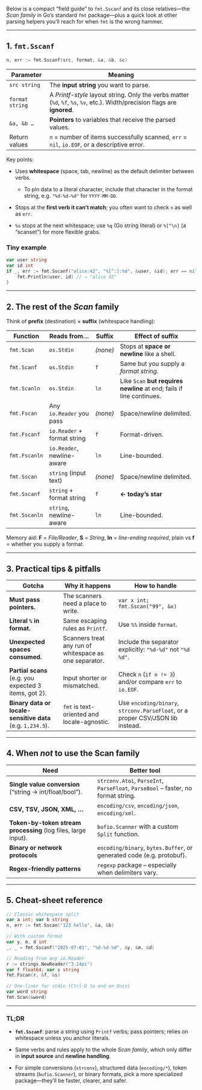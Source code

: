 Below is a compact “field guide” to `fmt.Sscanf` and its close relatives—the _Scan family_ in Go’s standard `fmt` package—plus a quick look at other parsing helpers you’ll reach for when `fmt` is the wrong hammer.

---

## 1. `fmt.Sscanf`

```go
n, err := fmt.Sscanf(src, format, &a, &b, &c)
```

|Parameter|Meaning|
|---|---|
|`src string`|The **input string** you want to parse.|
|`format string`|A _Printf-style_ layout string. Only the verbs matter (`%d`, `%f`, `%s`, `%v`, etc.). Width/precision flags are **ignored**.|
|`&a, &b …`|**Pointers** to variables that receive the parsed values.|
|Return values|`n` = number of items successfully scanned, `err` = `nil`, `io.EOF`, or a descriptive error.|

Key points:

- Uses **whitespace** (space, tab, newline) as the default delimiter between verbs.
    
    - To pin data to a literal character, include that character in the format string, e.g. `"%d-%d-%d"` for `YYYY-MM-DD`.
        
- Stops at the **first verb it can’t match**; you often want to check `n` as well as `err`.
    
- `%s` stops at the next whitespace; use `%q` (Go string literal) or `%[^\n]` (a “scanset”) for more flexible grabs.
    

### Tiny example

```go
var user string
var id int
if _, err := fmt.Sscanf("alice:42", "%[^:]:%d", &user, &id); err == nil {
    fmt.Println(user, id) // → "alice 42"
}
```

---

## 2. The rest of the _Scan_ family

Think of **prefix** (destination) × **suffix** (whitespace handling):

|Function|Reads **from…**|Suffix|Effect of suffix|
|---|---|---|---|
|`fmt.Scan`|`os.Stdin`|_(none)_|Stops at **space or newline** like a shell.|
|`fmt.Scanf`|`os.Stdin`|`f`|Same but you supply a _format string_.|
|`fmt.Scanln`|`os.Stdin`|`ln`|Like `Scan` **but requires newline** at end; fails if line continues.|
|`fmt.Fscan`|Any `io.Reader` you pass|_(none)_|Space/newline delimited.|
|`fmt.Fscanf`|`io.Reader` + format string|`f`|Format-driven.|
|`fmt.Fscanln`|`io.Reader`, newline-aware|`ln`|Line-bounded.|
|`fmt.Sscan`|`string` (input text)|_(none)_|Space/newline delimited.|
|`fmt.Sscanf`|`string` + format string|`f`|**← today’s star**|
|`fmt.Sscanln`|`string`, newline-aware|`ln`|Line-bounded.|

Memory aid: **F** = _File/Reader_, **S** = _String_, **ln** = _line-ending required_, plain vs **f** = whether you supply a format.

---

## 3. Practical tips & pitfalls

|Gotcha|Why it happens|How to handle|
|---|---|---|
|**Must pass pointers.**|The scanners need a place to write.|`var x int; fmt.Sscan("99", &x)`|
|**Literal `%` in format.**|Same escaping rules as `Printf`.|Use `%%` inside `format`.|
|**Unexpected spaces consumed.**|Scanners treat any run of whitespace as one separator.|Include the separator explicitly: `"%d-%d"` not `"%d %d"`.|
|**Partial scans** (e.g. you expected 3 items, got 2).|Input shorter or mismatched.|Check `n` (`if n != 3`) and/or compare `err` to `io.EOF`.|
|**Binary data or locale-sensitive data** (e.g. `1,234.5`).|`fmt` is text-oriented and locale-agnostic.|Use `encoding/binary`, `strconv.ParseFloat`, or a proper CSV/JSON lib instead.|

---

## 4. When _not_ to use the Scan family

|Need|Better tool|
|---|---|
|**Single value conversion** (“string → int/float/bool”).|`strconv.Atoi`, `ParseInt`, `ParseFloat`, `ParseBool` – faster, no format string.|
|**CSV, TSV, JSON, XML, …**|`encoding/csv`, `encoding/json`, `encoding/xml`.|
|**Token-by-token stream processing** (log files, large input).|`bufio.Scanner` with a custom `Split` function.|
|**Binary or network protocols**|`encoding/binary`, `bytes.Buffer`, or generated code (e.g. protobuf).|
|**Regex-friendly patterns**|`regexp` package – especially when delimiters vary.|

---

## 5. Cheat-sheet reference

```go
// Classic whitespace split
var a int; var b string
n, err := fmt.Sscan("123 hello", &a, &b)

// With custom format
var y, m, d int
_, _ = fmt.Sscanf("2025-07-01", "%d-%d-%d", &y, &m, &d)

// Reading from any io.Reader
r := strings.NewReader("3.14pi")
var f float64; var s string
fmt.Fscan(r, &f, &s)

// One-liner for stdin (Ctrl-D to end on Unix)
var word string
fmt.Scan(&word)
```

---

### TL;DR

- **`fmt.Sscanf`**: parse a _string_ using `Printf` verbs; pass pointers; relies on whitespace unless you anchor literals.
    
- Same verbs and rules apply to the whole _Scan family_, which only differ in **input source** and **newline handling**.
    
- For simple conversions (`strconv`), structured data (`encoding/*`), token streams (`bufio.Scanner`), or binary formats, pick a more specialized package—they’ll be faster, clearer, and safer.